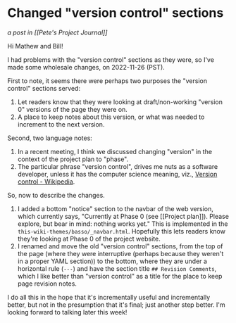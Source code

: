 # Changed "version control" sections

_a post in [[Pete's Project Journal]]_

Hi Mathew and Bill!

I had problems with the "version control" sections as they were, so I've made some wholesale changes, on 2022-11-26 (PST).

First to note, it seems there were perhaps two purposes the "version control" sections served:

1. Let readers know that they were looking at draft/non-working "version 0" versions of the page they were on.
2. A place to keep notes about this version, or what was needed to increment to the next version.

Second, two language notes:

1. In a recent meeting, I think we discussed changing "version" in the context of the project plan to "phase".
2. The particular phrase "version control", drives me nuts as a software developer, unless it has the computer science meaning, viz., [Version control - Wikipedia](https://en.wikipedia.org/wiki/Version_control).

So, now to describe the changes.

1. I added a bottom "notice" section to the navbar of the web version, which currently says, "Currently at Phase 0 (see [[Project plan]]). Please explore, but bear in mind: nothing works yet." This is implemented in the `this-wiki-themes/basso/_navbar.html`. Hopefully this lets readers know they're looking at Phase 0 of the project website.
2. I renamed and move the old "version control" sections, from the top of the page (where they were interruptive (perhaps because they weren't in a proper YAML section)) to the bottom, where they are under a horizontal rule (`---`) and have the section title `## Revision Comments`, which I like better than "version control" as a title for the place to keep page revision notes.

I do all this in the hope that it's incrementally useful and incrementally better, but not in the presumption that it's final; just another step better.  I'm looking forward to talking later this week!